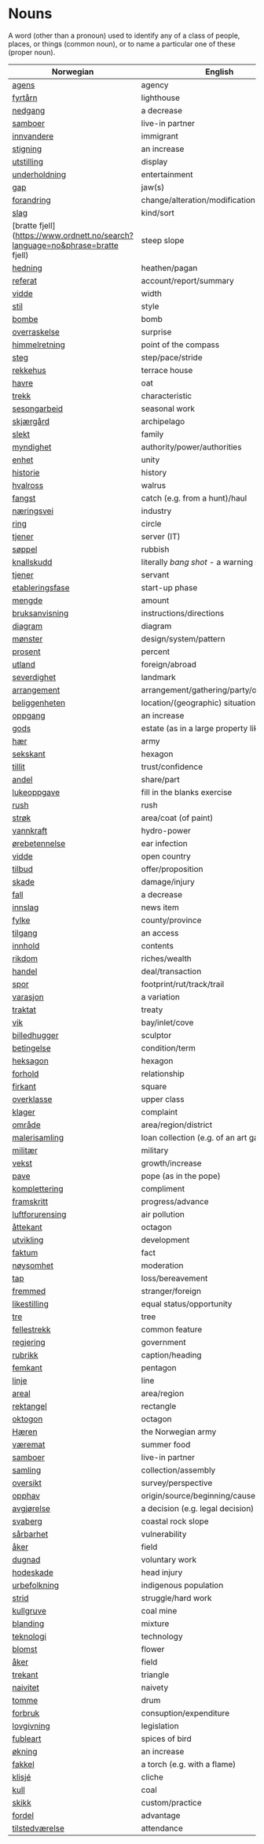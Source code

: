 # Nouns

A word (other than a pronoun) used to identify any of a class of people, places, or things (common noun), or to name a particular one of these (proper noun).

| Norwegian | English | Gender |
| --- | --- | --- |
| [agens](https://www.ordnett.no/search?language=no&phrase=agens) | agency | m |
| [fyrtårn](https://www.ordnett.no/search?language=no&phrase=fyrtårn) | lighthouse | i |
| [nedgang](https://www.ordnett.no/search?language=no&phrase=nedgang) | a decrease | m |
| [samboer](https://www.ordnett.no/search?language=no&phrase=samboer) | live-in partner | m |
| [innvandere](https://www.ordnett.no/search?language=no&phrase=innvandere) | immigrant | m |
| [stigning](https://www.ordnett.no/search?language=no&phrase=stigning) | an increase | m |
| [utstilling](https://www.ordnett.no/search?language=no&phrase=utstilling) | display | m |
| [underholdning](https://www.ordnett.no/search?language=no&phrase=underholdning) | entertainment | m |
| [gap](https://www.ordnett.no/search?language=no&phrase=gap) | jaw(s) | m |
| [forandring](https://www.ordnett.no/search?language=no&phrase=forandring) | change/alteration/modification | m |
| [slag](https://www.ordnett.no/search?language=no&phrase=slag) | kind/sort | i |
| [bratte fjell](https://www.ordnett.no/search?language=no&phrase=bratte fjell) | steep slope | m |
| [hedning](https://www.ordnett.no/search?language=no&phrase=hedning) | heathen/pagan | m |
| [referat](https://www.ordnett.no/search?language=no&phrase=referat) | account/report/summary | i |
| [vidde](https://www.ordnett.no/search?language=no&phrase=vidde) | width | m/f |
| [stil](https://www.ordnett.no/search?language=no&phrase=stil) | style | m |
| [bombe](https://www.ordnett.no/search?language=no&phrase=bombe) | bomb | m |
| [overraskelse](https://www.ordnett.no/search?language=no&phrase=overraskelse) | surprise | m |
| [himmelretning](https://www.ordnett.no/search?language=no&phrase=himmelretning) | point of the compass | m |
| [steg](https://www.ordnett.no/search?language=no&phrase=steg) | step/pace/stride | i |
| [rekkehus](https://www.ordnett.no/search?language=no&phrase=rekkehus) | terrace house | i |
| [havre](https://www.ordnett.no/search?language=no&phrase=havre) | oat | m |
| [trekk](https://www.ordnett.no/search?language=no&phrase=trekk) | characteristic | i |
| [sesongarbeid](https://www.ordnett.no/search?language=no&phrase=sesongarbeid) | seasonal work | i |
| [skjærgård](https://www.ordnett.no/search?language=no&phrase=skjærgård) | archipelago | m |
| [slekt](https://www.ordnett.no/search?language=no&phrase=slekt) | family | m |
| [myndighet](https://www.ordnett.no/search?language=no&phrase=myndighet) | authority/power/authorities | m |
| [enhet](https://www.ordnett.no/search?language=no&phrase=enhet) | unity | m |
| [historie](https://www.ordnett.no/search?language=no&phrase=historie) | history | m/f |
| [hvalross](https://www.ordnett.no/search?language=no&phrase=hvalross) | walrus | m |
| [fangst](https://www.ordnett.no/search?language=no&phrase=fangst) | catch (e.g. from a hunt)/haul | m |
| [næringsvei](https://www.ordnett.no/search?language=no&phrase=næringsvei) | industry | m |
| [ring](https://www.ordnett.no/search?language=no&phrase=ring) | circle | m |
| [tjener](https://www.ordnett.no/search?language=no&phrase=tjener) | server (IT) | m |
| [søppel](https://www.ordnett.no/search?language=no&phrase=søppel) | rubbish | i |
| [knallskudd](https://www.ordnett.no/search?language=no&phrase=knallskudd) | literally _bang shot_ - a warning shot gun | i |
| [tjener](https://www.ordnett.no/search?language=no&phrase=tjener) | servant | m |
| [etableringsfase](https://www.ordnett.no/search?language=no&phrase=etableringsfase) | start-up phase | m |
| [mengde](https://www.ordnett.no/search?language=no&phrase=mengde) | amount | m |
| [bruksanvisning](https://www.ordnett.no/search?language=no&phrase=bruksanvisning) | instructions/directions | m |
| [diagram](https://www.ordnett.no/search?language=no&phrase=diagram) | diagram | i |
| [mønster](https://www.ordnett.no/search?language=no&phrase=mønster) | design/system/pattern | i |
| [prosent](https://www.ordnett.no/search?language=no&phrase=prosent) | percent | m |
| [utland](https://www.ordnett.no/search?language=no&phrase=utland) | foreign/abroad | m |
| [severdighet](https://www.ordnett.no/search?language=no&phrase=severdighet) | landmark | m |
| [arrangement](https://www.ordnett.no/search?language=no&phrase=arrangement) | arrangement/gathering/party/organisation | i |
| [beliggenheten](https://www.ordnett.no/search?language=no&phrase=beliggenheten) | location/(geographic) situation | m/f |
| [oppgang](https://www.ordnett.no/search?language=no&phrase=oppgang) | an increase | m |
| [gods](https://www.ordnett.no/search?language=no&phrase=gods) | estate (as in a large property like a farm) | m/i |
| [hær](https://www.ordnett.no/search?language=no&phrase=hær) | army | m |
| [sekskant](https://www.ordnett.no/search?language=no&phrase=sekskant) | hexagon | m |
| [tillit](https://www.ordnett.no/search?language=no&phrase=tillit) | trust/confidence | m |
| [andel](https://www.ordnett.no/search?language=no&phrase=andel) | share/part | m |
| [lukeoppgave](https://www.ordnett.no/search?language=no&phrase=lukeoppgave) | fill in the blanks exercise | m |
| [rush](https://www.ordnett.no/search?language=no&phrase=rush) | rush | i |
| [strøk](https://www.ordnett.no/search?language=no&phrase=strøk) | area/coat (of paint) | i |
| [vannkraft](https://www.ordnett.no/search?language=no&phrase=vannkraft) | hydro-power | m |
| [ørebetennelse](https://www.ordnett.no/search?language=no&phrase=ørebetennelse) | ear infection | m |
| [vidde](https://www.ordnett.no/search?language=no&phrase=vidde) | open country | m |
| [tilbud](https://www.ordnett.no/search?language=no&phrase=tilbud) | offer/proposition | i |
| [skade](https://www.ordnett.no/search?language=no&phrase=skade) | damage/injury | m |
| [fall](https://www.ordnett.no/search?language=no&phrase=fall) | a decrease | i |
| [innslag](https://www.ordnett.no/search?language=no&phrase=innslag) | news item | i |
| [fylke](https://www.ordnett.no/search?language=no&phrase=fylke) | county/province | i |
| [tilgang](https://www.ordnett.no/search?language=no&phrase=tilgang) | an access | i |
| [innhold](https://www.ordnett.no/search?language=no&phrase=innhold) | contents | i |
| [rikdom](https://www.ordnett.no/search?language=no&phrase=rikdom) | riches/wealth | m |
| [handel](https://www.ordnett.no/search?language=no&phrase=handel) | deal/transaction | m |
| [spor](https://www.ordnett.no/search?language=no&phrase=spor) | footprint/rut/track/trail | i |
| [varasjon](https://www.ordnett.no/search?language=no&phrase=varasjon) | a variation | m |
| [traktat](https://www.ordnett.no/search?language=no&phrase=traktat) | treaty | m |
| [vik](https://www.ordnett.no/search?language=no&phrase=vik) | bay/inlet/cove | m |
| [billedhugger](https://www.ordnett.no/search?language=no&phrase=billedhugger) | sculptor | m |
| [betingelse](https://www.ordnett.no/search?language=no&phrase=betingelse) | condition/term | m |
| [heksagon](https://www.ordnett.no/search?language=no&phrase=heksagon) | hexagon | m |
| [forhold](https://www.ordnett.no/search?language=no&phrase=forhold) | relationship | i |
| [firkant](https://www.ordnett.no/search?language=no&phrase=firkant) | square | m |
| [overklasse](https://www.ordnett.no/search?language=no&phrase=overklasse) | upper class | m |
| [klager](https://www.ordnett.no/search?language=no&phrase=klager) | complaint | m |
| [område](https://www.ordnett.no/search?language=no&phrase=område) | area/region/district | i |
| [malerisamling](https://www.ordnett.no/search?language=no&phrase=malerisamling) | loan collection (e.g. of an art gallery) | m |
| [militær](https://www.ordnett.no/search?language=no&phrase=militær) | military | m |
| [vekst](https://www.ordnett.no/search?language=no&phrase=vekst) | growth/increase | m |
| [pave](https://www.ordnett.no/search?language=no&phrase=pave) | pope (as in the pope) | m |
| [komplettering](https://www.ordnett.no/search?language=no&phrase=komplettering) | compliment | m |
| [framskritt](https://www.ordnett.no/search?language=no&phrase=framskritt) | progress/advance | i |
| [luftforurensing](https://www.ordnett.no/search?language=no&phrase=luftforurensing) | air pollution | m |
| [åttekant](https://www.ordnett.no/search?language=no&phrase=åttekant) | octagon | m |
| [utvikling](https://www.ordnett.no/search?language=no&phrase=utvikling) | development | m |
| [faktum](https://www.ordnett.no/search?language=no&phrase=faktum) | fact | i |
| [nøysomhet](https://www.ordnett.no/search?language=no&phrase=nøysomhet) | moderation | m |
| [tap](https://www.ordnett.no/search?language=no&phrase=tap) | loss/bereavement | i |
| [fremmed](https://www.ordnett.no/search?language=no&phrase=fremmed) | stranger/foreign | m |
| [likestilling](https://www.ordnett.no/search?language=no&phrase=likestilling) | equal status/opportunity | m |
| [tre](https://www.ordnett.no/search?language=no&phrase=tre) | tree | i |
| [fellestrekk](https://www.ordnett.no/search?language=no&phrase=fellestrekk) | common feature | i |
| [regjering](https://www.ordnett.no/search?language=no&phrase=regjering) | government | m |
| [rubrikk](https://www.ordnett.no/search?language=no&phrase=rubrikk) | caption/heading | m |
| [femkant](https://www.ordnett.no/search?language=no&phrase=femkant) | pentagon | m |
| [linje](https://www.ordnett.no/search?language=no&phrase=linje) | line | m |
| [areal](https://www.ordnett.no/search?language=no&phrase=areal) | area/region | i |
| [rektangel](https://www.ordnett.no/search?language=no&phrase=rektangel) | rectangle | i |
| [oktogon](https://www.ordnett.no/search?language=no&phrase=oktogon) | octagon | m |
| [Hæren](https://www.ordnett.no/search?language=no&phrase=Hæren) | the Norwegian army | m |
| [væremat](https://www.ordnett.no/search?language=no&phrase=væremat) | summer food | m |
| [samboer](https://www.ordnett.no/search?language=no&phrase=samboer) | live-in partner | m |
| [samling](https://www.ordnett.no/search?language=no&phrase=samling) | collection/assembly | m |
| [oversikt](https://www.ordnett.no/search?language=no&phrase=oversikt) | survey/perspective | m |
| [opphav](https://www.ordnett.no/search?language=no&phrase=opphav) | origin/source/beginning/cause | i |
| [avgjørelse](https://www.ordnett.no/search?language=no&phrase=avgjørelse) | a decision (e.g. legal decision) | m |
| [svaberg](https://www.ordnett.no/search?language=no&phrase=svaberg) | coastal rock slope | i |
| [sårbarhet](https://www.ordnett.no/search?language=no&phrase=sårbarhet) | vulnerability | m |
| [åker](https://www.ordnett.no/search?language=no&phrase=åker) | field | m |
| [dugnad](https://www.ordnett.no/search?language=no&phrase=dugnad) | voluntary work | m |
| [hodeskade](https://www.ordnett.no/search?language=no&phrase=hodeskade) | head injury | m |
| [urbefolkning](https://www.ordnett.no/search?language=no&phrase=urbefolkning) | indigenous population | m |
| [strid](https://www.ordnett.no/search?language=no&phrase=strid) | struggle/hard work | m |
| [kullgruve](https://www.ordnett.no/search?language=no&phrase=kullgruve) | coal mine | m |
| [blanding](https://www.ordnett.no/search?language=no&phrase=blanding) | mixture | m |
| [teknologi](https://www.ordnett.no/search?language=no&phrase=teknologi) | technology | m |
| [blomst](https://www.ordnett.no/search?language=no&phrase=blomst) | flower | m |
| [åker](https://www.ordnett.no/search?language=no&phrase=åker) | field | m |
| [trekant](https://www.ordnett.no/search?language=no&phrase=trekant) | triangle | m |
| [naivitet](https://www.ordnett.no/search?language=no&phrase=naivitet) | naivety | m |
| [tomme](https://www.ordnett.no/search?language=no&phrase=tomme) | drum | m |
| [forbruk](https://www.ordnett.no/search?language=no&phrase=forbruk) | consuption/expenditure | i |
| [lovgivning](https://www.ordnett.no/search?language=no&phrase=lovgivning) | legislation | m |
| [fubleart](https://www.ordnett.no/search?language=no&phrase=fubleart) | spices of bird | m/f |
| [økning](https://www.ordnett.no/search?language=no&phrase=økning) | an increase | m |
| [fakkel](https://www.ordnett.no/search?language=no&phrase=fakkel) | a torch (e.g. with a flame) | m |
| [klisjé](https://www.ordnett.no/search?language=no&phrase=klisjé) | cliche | m |
| [kull](https://www.ordnett.no/search?language=no&phrase=kull) | coal | i |
| [skikk](https://www.ordnett.no/search?language=no&phrase=skikk) | custom/practice | m |
| [fordel](https://www.ordnett.no/search?language=no&phrase=fordel) | advantage | m |
| [tilstedværelse](https://www.ordnett.no/search?language=no&phrase=tilstedværelse) | attendance | i |


